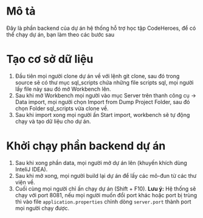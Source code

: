 # Mô tả
Đây là phần backend của dự án hệ thống hỗ trợ học tập CodeHeroes, để có thể chạy dự án, bạn làm theo các bước sau
# Tạo cơ sở dữ liệu
1. Đầu tiên mọi người clone dự án về với lệnh git clone, sau đó trong source sẽ có thư mục sql_scripts chứa những file scripts sql, mọi người lấy file này sau đó mở Workbench lên.
2. Sau khi mở Workbench mọi người vào mục Server trên thanh công cụ -> Data import, mọi người chọn Import from Dump Project Folder, sau đó chọn Folder sql_scripts vừa clone về.
3. Sau khi import xong mọi người ấn Start import, workbench sẽ tự động chạy và tạo dữ liệu cho dự án.
# Khởi chạy phần backend dự án
1. Sau khi xong phần data, mọi người mở dự án lên (khuyến khích dùng InteliJ IDEA).
2. Sau khi mở xong, mọi người build lại dự án để lấy các mô-đun từ các thư viện về.
3. Cuối cùng mọi người chỉ ấn chạy dự án (Shift + F10).
**Lưu ý:** Hệ thống sẽ chạy với port 8081, nếu mọi người muốn đổi port khác hoặc port bị trùng thì vào file `application.properties` chỉnh dòng `server.port` thành port mọi người chạy được.

   

